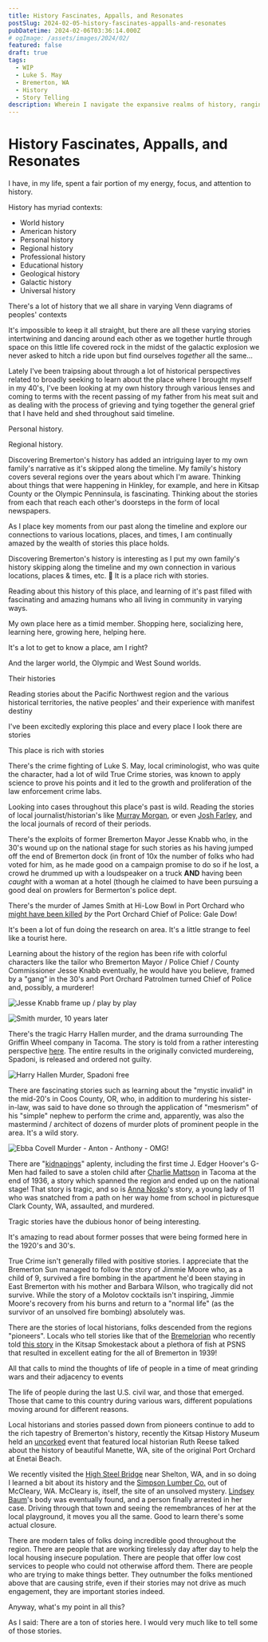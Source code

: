 ```yaml
---
title: History Fascinates, Appalls, and Resonates
postSlug: 2024-02-05-history-fascinates-appalls-and-resonates
pubDatetime: 2024-02-06T03:36:14.000Z
# ogImage: /assets/images/2024/02/
featured: false
draft: true
tags:
  - WIP
  - Luke S. May
  - Bremerton, WA
  - History
  - Story Telling
description: Wherein I navigate the expansive realms of history, ranging from the cosmic expanse to the intricacies of personal narratives, focusing on how these stories intersect and shape our collective and individual experiences. I delve into the layered histories of Bremerton, WA, and its surrounding areas, uncovering tales of crime, innovation, and resilience that have left indelible marks on the community. This journey through history is not just an academic endeavor but a personal quest to find my place within these narratives, especially in the wake of my father's passing. By exploring the stories of notable figures, tragic events, and the enduring spirit of community, I aim to understand and share the profound connections that bind us to our past and inform our present. This exploration is a tribute to the power of history to fascinate, appall, and resonate, inviting reflection on our own stories within the vast human experience.
---
```


# History Fascinates, Appalls, and Resonates

I have, in my life, spent a fair portion of my energy, focus, and attention to history.

History has myriad contexts:

- World history
- American history
- Personal history
- Regional history
- Professional history
- Educational history
- Geological history
- Galactic history
- Universal history

There's a lot of history that we all share in varying Venn diagrams of peoples' contexts

It's impossible to keep it all straight, but there are all these varying stories intertwining and dancing around each other as we together hurtle through space on this little life covered rock in the midst of the galactic explosion we never asked to hitch a ride upon but find ourselves _together_ all the same...

Lately I've been traipsing about through a lot of historical perspectives related to broadly seeking to learn about the place where I brought myself in my 40's, I've been looking at my own history through various lenses and coming to terms with the recent passing of my father from his meat suit and as dealing with the process of grieving and tying together the general grief that I have held and shed throughout said timeline.

Personal history.

Regional history.

Discovering Bremerton's history has added an intriguing layer to my own family's narrative as it's skipped along the timeline. My family's history covers several regions over the years about which I'm aware. Thinking about things that were happening in Hinkley, for example, and here in Kitsap County or the Olympic Penninsula, is fascinating. Thinking about the stories from each that reach each other's doorsteps in the form of local newspapers.

As I place key moments from our past along the timeline and explore our connections to various locations, places, and times, I am continually amazed by the wealth of stories this place holds.

Discovering Bremerton's history is interesting as I put my own family's history skipping along the timeline and my own connection in various locations, places & times, etc. 🤯 It is a place rich with stories.

Reading about this history of this place, and learning of it's past filled with fascinating and amazing humans who all living in community in varying ways.

My own place here as a timid member. Shopping here, socializing here, learning here, growing here, helping here.

It's a lot to get to know a place, am I right?

And the larger world, the Olympic and West Sound worlds.

Their histories

Reading stories about the Pacific Northwest region and the various historical territories, the native peoples' and their experience with manifest destiny

I've been excitedly exploring this place and every place I look there are stories

This place is rich with stories

There's the crime fighting of Luke S. May, local criminologist, who was quite the character, had a lot of wild True Crime stories, was known to apply science to prove his points and it led to the growth and proliferation of the law enforcement crime labs.

Looking into cases throughout this place's past is wild. Reading the stories of local journalist/historian's like [Murray Morgan](https://en.wikipedia.org/wiki/Murray_Morgan), or even [Josh Farley](https://www.josh-farley.com/reporting), and the local journals of record of their periods.

There's the exploits of former Bremerton Mayor Jesse Knabb who, in the 30's wound up on the national stage for such stories as his having jumped off the end of Bremerton dock (in front of 10x the number of folks who had voted for him, as he made good on a campaign promise to do so if he lost, a crowd he drummed up with a loudspeaker on a truck **AND** having been _caught_ with a woman at a hotel (though he claimed to have been pursuing a good deal on prowlers for Bermerton's police dept.

There's the murder of James Smith at Hi-Low Bowl in Port Orchard who [might have been killed](https://archive.seattletimes.com/archive/?date=20020725&slug=murder25m) _by_ the Port Orchard Chief of Police: Gale Dow!

It's been a lot of fun doing the research on area. It's a little strange to feel like a tourist here.

Learning about the history of the region has been rife with colorful characters like the tailor who Bremerton Mayor / Police Chief / County Commissioner Jesse Knabb eventually, he would have you believe, framed by a "gang" in the 30's and Port Orchard Patrolmen turned Chief of Police and, possibly, a murderer!

![Jesse Knabb frame up / play by play](../../../../assets/images/2024/02/jesse-knabb-frame-up-play-by-play-c.jpg)

![Smith murder, 10 years later](../../../../assets/images/2024/02/james-smith-murder-10-years-later-c.jpg)

There's the tragic Harry Hallen murder, and the drama surrounding The Griffin Wheel company in Tacoma. The story is told from a rather interesting perspective [here](http://groupssa.com/ssa/griffinwheelmurder/griffinwheelmurder.html). The entire results in the originally convicted murdereing, Spadoni, is released and ordered not guilty.

![Harry Hallen Murder, Spadoni free](../../../../assets/images/2024/02/harry-hallen-spadoni-freed-c.jpg)

There are fascinating stories such as learning about the "mystic invalid" in the mid-20's in Coos County, OR, who, in addition to murdering his sister-in-law, was said to have done so through the application of "mesmerism" of his "simple" nephew to perform the crime and, apparently, was also the mastermind / architect of dozens of murder plots of prominent people in the area. It's a wild story.

![Ebba Covell Murder - Anton - Anthony - OMG!](../../../../assets/images/2024/02/r-covells-son-bandon-murder-c.jpg)

There are "[kidnapings](https://www.wordnik.com/words/kidnaping)" aplenty, including the first time J. Edger Hoover's G-Men had failed to save a stolen child after [Charlie Mattson](https://www.historylink.org/File/8028) in Tacoma at the end of 1936, a story which spanned the region and ended up on the national stage! That story is tragic, and so is [Anna Nosko](https://www.columbian.com/news/2022/apr/03/clark-county-history-anna-nosko-murder-of-1923/)'s story, a young lady of 11 who was snatched from a path on her way home from school in picturesque Clark County, WA, assaulted, and murdered.

Tragic stories have the dubious honor of being interesting.

It's amazing to read about former posses that were being formed here in the 1920's and 30's.

True Crime isn't generally filled with positive stories. I appreciate that the Bremerton Sun managed to follow the story of Jimmie Moore who, as a child of 9, survived a fire bombing in the apartment he'd been staying in East Bremerton with his mother and Barbara Wilson, who tragically did not survive. While the story of a Molotov cocktails isn't inspiring, Jimmie Moore's recovery from his burns and return to a "normal life" (as the survivor of an unsolved fire bombing) absolutely was.

There are the stories of local historians, folks descended from the regions "pioneers". Locals who tell stories like that of the [Bremelorian](https://bremelore.wtf) who recently told [this story](https://kitsapsmokestack.org/2024/02/02/this-month-in-history-w-the-bremelorian-feb-24-1939-things-are-getting-fishy-down-at-the-shipyard/) in the Kitsap Smokestack about a plethora of fish at PSNS that resulted in excellent eating for the all of Bremerton in 1939!

All that calls to mind the thoughts of life of people in a time of meat grinding wars and their adjacency to events

The life of people during the last U.S. civil war, and those that emerged. Those that came to this country during various wars, different populations moving around for different reasons.

Local historians and stories passed down from pioneers continue to add to the rich tapestry of Bremerton's history, recently the Kitsap History Museum held an [uncorked](https://kitsapmuseum.org/category/events/history-uncorked/) event that featured local historian Ruth Reese talked about the history of beautiful Manette, WA, site of the original Port Orchard at Enetai Beach.

We recently visited the [High Steel Bridge](https://en.wikipedia.org/wiki/High_Steel_Bridge) near Shelton, WA, and in so doing I learned a bit about its history and the [Simpson Lumber Co.](https://en.wikipedia.org/wiki/Simpson_Investment_Company) out of McCleary, WA. McCleary is, itself, the site of an unsolved mystery. [Lindsey Baum](https://www.theolympian.com/news/local/article210857294.html)'s body was eventually found, and a person finally arrested in her case. Driving through that town and seeing the remembrances of her at the local playground, it moves you all the same. Good to learn there's some actual closure.

There are modern tales of folks doing incredible good throughout the region. There are people that are working tirelessly day after day to help the local housing insecure population. There are people that offer low cost services to people who could not otherwise afford them. There are people who are trying to make things better. They outnumber the folks mentioned above that are causing strife, even if their stories may not drive as much engagement, they are important stories indeed.

Anyway, what's my point in all this?

As I said: There are a ton of stories here. I would very much like to tell some of those stories.
